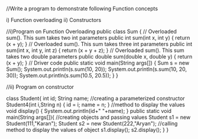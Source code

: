 //Write a program to demonstrate following Function concepts

i) Function overloading
ii) Constructors

//i)Program on Function Overloading
public class Sum {
// Overloaded sum(). This sum takes two int parameters
public int sum(int x, int y)
{
return (x + y);
}
// Overloaded sum(). This sum takes three int parameters
public int sum(int x, int y, int z)
{
return (x + y + z);
}
// Overloaded sum(). This sum takes two double parameters
public double sum(double x, double y)
{
return (x + y);
}
// Driver code
public static void main(String args[])
{
Sum s = new Sum();
System.out.println(s.sum(10, 20));
System.out.println(s.sum(10, 20, 30));
System.out.println(s.sum(10.5, 20.5));
}
}

//ii) Program on constructor

class Student{
int id;
String name;
//creating a parameterized constructor
Student4(int i,String n)
{
id = i;
name = n;
}
//method to display the values
void display()
{
System.out.println(id+" "+name);
}
public static void main(String args[]){
//creating objects and passing values
Student s1 = new Student(111,"Karan");
Student s2 = new Student(222,"Aryan");
//calling method to display the values of object
s1.display();
s2.display();
}
}
